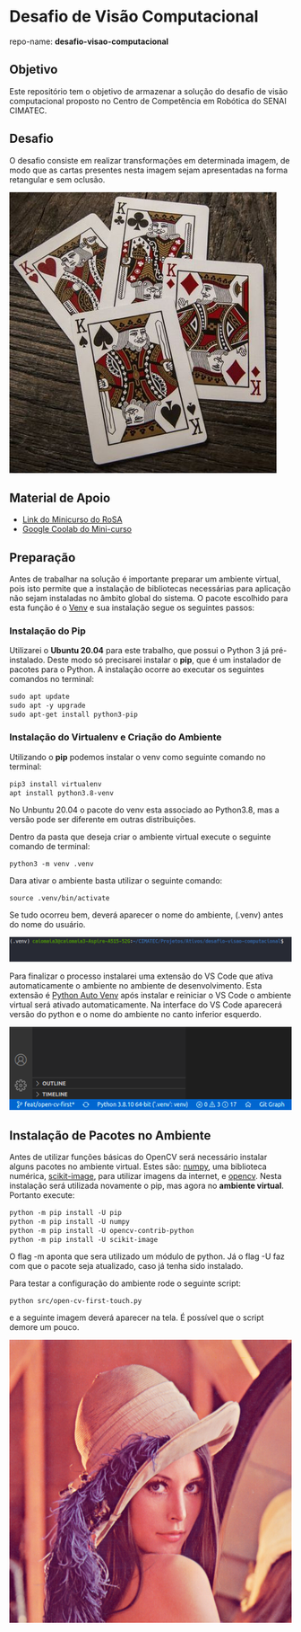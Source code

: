 # Desafio de Visão Computacional
repo-name: **desafio-visao-computacional**

## Objetivo

Este repositório tem o objetivo de armazenar a solução do desafio de visão computacional proposto no Centro de Competência em Robótica do SENAI CIMATEC.

## Desafio

O desafio consiste em realizar transformações em determinada imagem, de modo que as cartas presentes nesta imagem sejam apresentadas na forma retangular e sem oclusão.

![Imagem de Cartas](img/cards.jpg)


## Material de Apoio

- [Link do Minicurso do RoSA](https://github.com/Brazilian-Institute-of-Robotics/bir-mini-robotic-vision/tree/presentation)
- [Google Coolab do Mini-curso](https://colab.research.google.com/drive/1ozEWpFhsqHC6vI3QS-IxH6HThysonxKq)


## Preparação

Antes de trabalhar na solução é importante preparar um ambiente virtual, pois isto permite que a instalação de bibliotecas necessárias para aplicação não sejam instaladas no âmbito global do sistema.
O pacote escolhido para esta função é o [Venv](https://docs.python.org/3/library/venv.html) e sua instalação segue os seguintes passos:

### Instalação do Pip

Utilizarei o **Ubuntu 20.04** para este trabalho, que possui o Python 3 já pré-instalado. Deste modo só precisarei instalar o **pip**, que é um instalador de pacotes para o Python. A instalação ocorre ao executar os seguintes comandos no terminal:

```console
sudo apt update
sudo apt -y upgrade
sudo apt-get install python3-pip
```
### Instalação do Virtualenv e Criação do Ambiente

Utilizando o **pip** podemos instalar o venv como seguinte comando no terminal:

```console
pip3 install virtualenv
apt install python3.8-venv
```
No Unbuntu 20.04 o pacote do venv esta associado ao Python3.8, mas a versão pode ser diferente em outras distribuições.

Dentro da pasta que deseja criar o ambiente virtual execute o seguinte comando de terminal:
```console
python3 -m venv .venv
```
Dara ativar o ambiente basta utilizar o  seguinte comando:
```console
source .venv/bin/activate
```
Se tudo ocorreu bem, deverá aparecer o nome do ambiente, (.venv) antes do nome do usuário.

![prompt-venv](img/readme/prompt.png)

Para finalizar o processo instalarei uma extensão do VS Code que ativa automaticamente o ambiente no ambiente de desenvolvimento. Esta extensão é [Python Auto Venv](https://marketplace.visualstudio.com/items?itemName=whinarn.python-auto-venv) após instalar e reiniciar o VS Code o ambiente virtual será ativado automaticamente. Na interface do VS Code aparecerá versão do python e o nome do ambiente no canto inferior esquerdo.

![vscode-inter](img/readme/vscode-interface.png)


## Instalação de Pacotes no Ambiente

Antes de utilizar funções básicas do OpenCV será necessário instalar alguns pacotes no ambiente virtual. Estes são: [numpy](https://numpy.org/), uma biblioteca numérica, [scikit-image](https://scikit-image.org/), para utilizar imagens da internet, e [opencv](https://opencv.org/). Nesta instalação será utilizada novamente o pip, mas agora no **ambiente virtual**. Portanto execute:

```console
python -m pip install -U pip
python -m pip install -U numpy
python -m pip install -U opencv-contrib-python
python -m pip install -U scikit-image
```

O flag -m aponta que sera utilizado um módulo de python. Já o flag -U faz com que o pacote seja atualizado, caso já tenha sido instalado.

Para testar a configuração do ambiente rode o seguinte script:
```console
python src/open-cv-first-touch.py
```
e a seguinte imagem deverá aparecer na tela. É possível que o script demore um pouco.

![lenna](img/readme/lenna.png)